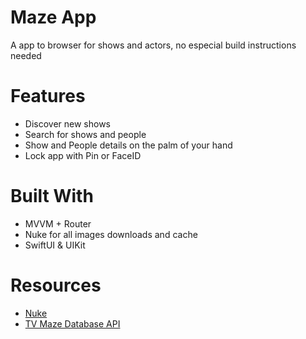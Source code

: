 
# Maze App

A app to browser for shows and actors, no especial build instructions needed

# <a name="h_features"></a>Features

- Discover new shows
- Search for shows and people
- Show and People details on the palm of your hand
- Lock app with Pin or FaceID

# <a name="h_built_with"></a>Built With

- MVVM + Router
- Nuke for all images downloads and cache
- SwiftUI & UIKit


# <a name="h_resources"></a>Resources
- <a name="h_kingfisher" href ="https://github.com/kean/Nuke">Nuke</a>
- <a name="h_punk" href ="https://www.tvmaze.com/api">TV Maze Database API</a>

